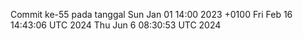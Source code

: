 Commit ke-55 pada tanggal Sun Jan 01 14:00 2023 +0100
Fri Feb 16 14:43:06 UTC 2024
Thu Jun  6 08:30:53 UTC 2024
